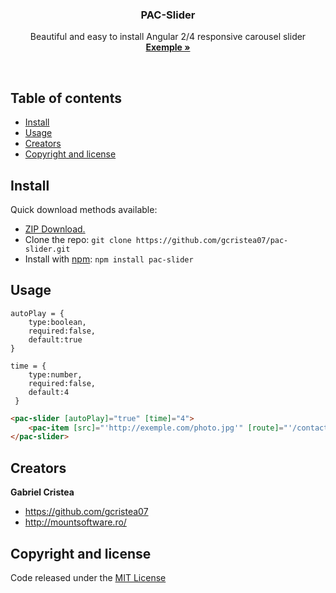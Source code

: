 <p align="center">
    <h3 align="center">PAC-Slider</h3>
  <p align="center">
    Beautiful and easy to install Angular 2/4 responsive carousel slider
    <br>
    <a href=""><strong>Exemple »</strong></a>
  </p>
</p>
<br>


## Table of contents
* [Install](#install)
* [Usage](#usage)
* [Creators](#creators)
* [Copyright and license](#copyright-and-license)

## Install

Quick download methods available: 

- [ZIP Download.](https://github.com/gcristea07/pac-slider/archive/master.zip)
- Clone the repo: `git clone https://github.com/gcristea07/pac-slider.git`
- Install with [npm](https://www.npmjs.com/): `npm install pac-slider`

## Usage
    autoPlay = {
        type:boolean,
        required:false,
        default:true
    }
    
    time = {
        type:number,
        required:false,
        default:4
     }
     
```html
<pac-slider [autoPlay]="true" [time]="4">
    <pac-item [src]="'http://exemple.com/photo.jpg'" [route]="'/contact'" [link]="'http://exemple.com'"></pac-item>
</pac-slider>
```


## Creators

**Gabriel Cristea**
- <https://github.com/gcristea07>
- <http://mountsoftware.ro/>

## Copyright and license

Code released under the [MIT License](https://github.com/gcristea07/pac-slider/blob/master/LICENSE)